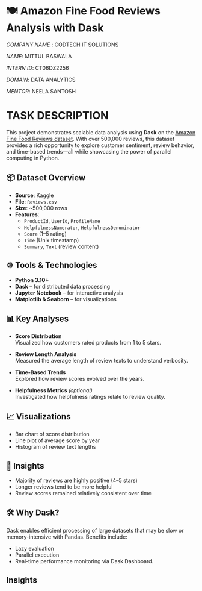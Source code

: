 # 🍽️ Amazon Fine Food Reviews Analysis with Dask

*COMPANY NAME* : CODTECH IT SOLUTIONS 

*NAME*: MITTUL BASWALA

*INTERN ID*: CT06DZ2256

*DOMAIN*: DATA ANALYTICS

*MENTOR*: NEELA SANTOSH

# TASK DESCRIPTION

This project demonstrates scalable data analysis using **Dask** on the [Amazon Fine Food Reviews dataset](https://www.kaggle.com/datasets/snap/amazon-fine-food-reviews). With over 500,000 reviews, this dataset provides a rich opportunity to explore customer sentiment, review behavior, and time-based trends—all while showcasing the power of parallel computing in Python.

## 📦 Dataset Overview

- **Source**: Kaggle  
- **File**: `Reviews.csv`  
- **Size**: ~500,000 rows  
- **Features**:
  - `ProductId`, `UserId`, `ProfileName`
  - `HelpfulnessNumerator`, `HelpfulnessDenominator`
  - `Score` (1–5 rating)
  - `Time` (Unix timestamp)
  - `Summary`, `Text` (review content)


## ⚙️ Tools & Technologies

- **Python 3.10+**
- **Dask** – for distributed data processing
- **Jupyter Notebook** – for interactive analysis
- **Matplotlib & Seaborn** – for visualizations


## 📊 Key Analyses

- **Score Distribution**  
  Visualized how customers rated products from 1 to 5 stars.

- **Review Length Analysis**  
  Measured the average length of review texts to understand verbosity.

- **Time-Based Trends**  
  Explored how review scores evolved over the years.

- **Helpfulness Metrics** *(optional)*  
  Investigated how helpfulness ratings relate to review quality.


## 📈 Visualizations

- Bar chart of score distribution  
- Line plot of average score by year  
- Histogram of review text lengths

## 🧠 Insights

- Majority of reviews are highly positive (4–5 stars)
- Longer reviews tend to be more helpful
- Review scores remained relatively consistent over time

## 🛠️ Why Dask?

Dask enables efficient processing of large datasets that may be slow or memory-intensive with Pandas. Benefits include:
- Lazy evaluation
- Parallel execution
- Real-time performance monitoring via Dask Dashboard.

## Insights


